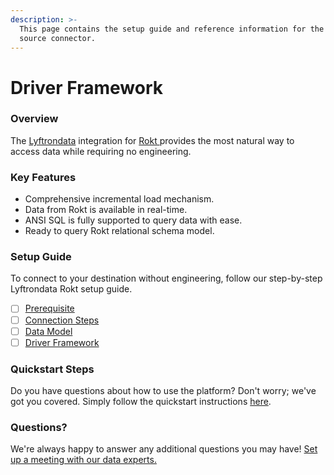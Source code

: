 ```yaml
---
description: >-
  This page contains the setup guide and reference information for the Rokt 
  source connector.
---
```


# Driver Framework

### Overview

The [Lyftrondata](https://www.lyftrondata.com/) integration for [Rokt ](../../rokt-/driver-framework/None/)provides the most natural way to access data while requiring no engineering.

### Key Features

* Comprehensive incremental load mechanism.
* Data from Rokt is available in real-time.
* ANSI SQL is fully supported to query data with ease.
* Ready to query Rokt relational schema model.

### Setup Guide

To connect to your destination without engineering, follow our step-by-step Lyftrondata Rokt setup guide.

* [ ] [Prerequisite](../prerequisite.md)
* [ ] [Connection Steps](../connection-steps.md)
* [ ] [Data Model](../data-model/erd.md)
* [ ] [Driver Framework](./)

### Quickstart Steps

Do you have questions about how to use the platform? Don't worry; we've got you covered. Simply follow the quickstart instructions [here](./).

### Questions? <a href="#questions" id="questions"></a>

We're always happy to answer any additional questions you may have! [Set up a meeting with our data experts.](https://www.lyftrondata.com/book-a-meeting/)
